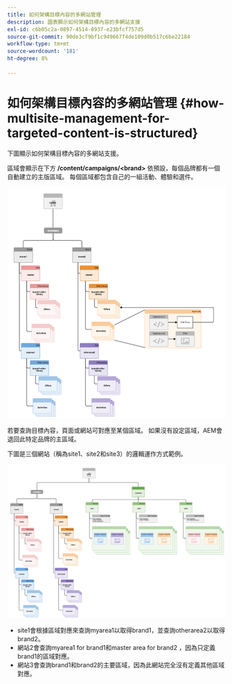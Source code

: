 ```yaml
---
title: 如何架構目標內容的多網站管理
description: 圖表顯示如何架構目標內容的多網站支援
exl-id: c6b05c2a-0897-4514-8937-e23bfcf757d5
source-git-commit: 90de3cf9bf1c949667f4de109d0b517c6be22184
workflow-type: tm+mt
source-wordcount: '181'
ht-degree: 8%

---
```


# 如何架構目標內容的多網站管理 {#how-multisite-management-for-targeted-content-is-structured}

下圖顯示如何架構目標內容的多網站支援。

區域會顯示在下方 **/content/campaigns/&lt;brand>** 依預設，每個品牌都有一個自動建立的主版區域。 每個區域都包含自己的一組活動、體驗和選件。

![多站台結構](/help/sites-cloud/authoring/assets/multisite-structure.png)

若要查詢目標內容，頁面或網站可對應至某個區域。 如果沒有設定區域，AEM會退回此特定品牌的主區域。

下圖是三個網站（稱為site1、site2和site3）的邏輯運作方式範例。

![跨網站的多網站結構](/help/sites-cloud/authoring/assets/multisite-structure-2.png)

* site1會根據區域對應來查詢myarea1以取得brand1，並查詢otherarea2以取得brand2。
* 網站2會查詢myarea1 for brand1和master area for brand2 ，因為只定義brand1的區域對應。
* 網站3會查詢brand1和brand2的主要區域，因為此網站完全沒有定義其他區域對應。
